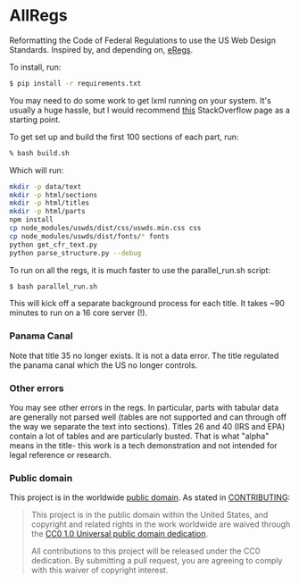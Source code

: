 # AllRegs

Reformatting the Code of Federal Regulations to use the US Web Design Standards.
Inspired by, and depending on, [eRegs](https://github.com/eregs/regulations-parser).

To install, run:
```bash
$ pip install -r requirements.txt
```

You may need to do some work to get lxml running on your system.
It's usually a huge hassle, but I would recommend [this](http://stackoverflow.com/questions/5178416/pip-install-lxml-error)
StackOverflow page as a starting point.

To get set up and build the first 100 sections of each part, run:

```bash
% bash build.sh
```

Which will run:
```bash
mkdir -p data/text
mkdir -p html/sections
mkdir -p html/titles
mkdir -p html/parts
npm install
cp node_modules/uswds/dist/css/uswds.min.css css
cp node_modules/uswds/dist/fonts/* fonts
python get_cfr_text.py
python parse_structure.py --debug
```

To run on all the regs, it is much faster to use the parallel_run.sh script:
```bash
$ bash parallel_run.sh
```
This will kick off a separate background process for each title. It takes
~90 minutes to run on a 16 core server (!).

### Panama Canal
Note that title 35 no longer exists. It is not a data error. The title regulated
the panama canal which the US no longer controls.

### Other errors
You may see other errors in the regs. In particular, parts with tabular data 
are generally not parsed well (tables are not supported and can through 
off the way we separate the text into sections). Titles 26 and 40 (IRS and EPA) contain a lot of tables and are particularly busted. That is what "alpha" means in the title- this work 
is a tech demonstration and not intended for legal reference or research.

### Public domain

This project is in the worldwide [public domain](LICENSE.md). As stated in [CONTRIBUTING](CONTRIBUTING.md):

> This project is in the public domain within the United States, and copyright and related rights in the work worldwide are waived through the [CC0 1.0 Universal public domain dedication](https://creativecommons.org/publicdomain/zero/1.0/).
>
> All contributions to this project will be released under the CC0 dedication. By submitting a pull request, you are agreeing to comply with this waiver of copyright interest.
